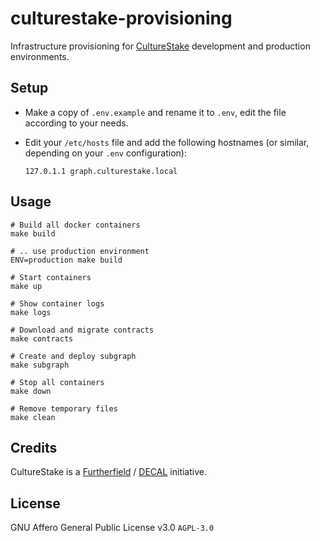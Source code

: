# culturestake-provisioning

Infrastructure provisioning for [CultureStake](https://github.com/lazaruslabs/culturestake) development and production environments.

## Setup

* Make a copy of `.env.example` and rename it to `.env`, edit the file according to your needs.

* Edit your `/etc/hosts` file and add the following hostnames (or similar, depending on your `.env` configuration):

    ```
    127.0.1.1 graph.culturestake.local
    ```

## Usage

```
# Build all docker containers
make build

# .. use production environment
ENV=production make build

# Start containers
make up

# Show container logs
make logs

# Download and migrate contracts
make contracts

# Create and deploy subgraph
make subgraph

# Stop all containers
make down

# Remove temporary files
make clean
```

## Credits

CultureStake is a [Furtherfield](https://www.furtherfield.org/) / [DECAL](http://www.decal.is/) initiative.

## License

GNU Affero General Public License v3.0 `AGPL-3.0`
